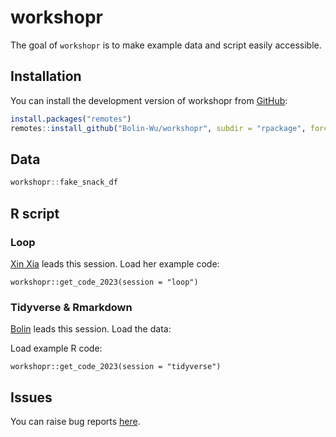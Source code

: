 
<!-- README.md is generated from README.Rmd. Please edit that file -->

# workshopr

<!-- badges: start -->
<!-- badges: end -->

The goal of `workshopr` is to make example data and script easily
accessible.

## Installation

You can install the development version of workshopr from
[GitHub](https://github.com/Bolin-Wu/workshopr):

``` r
install.packages("remotes")
remotes::install_github("Bolin-Wu/workshopr", subdir = "rpackage", force = TRUE)
```

## Data

``` r
workshopr::fake_snack_df 
```

## R script

### Loop

[Xin Xia](https://ki-su-arc.se/staff/xin-xia/) leads this session. Load
her example code:

    workshopr::get_code_2023(session = "loop")

### Tidyverse & Rmarkdown

[Bolin](https://staff.ki.se/people/bolin-wu) leads this session. Load
the data:

Load example R code:

    workshopr::get_code_2023(session = "tidyverse")

## Issues

You can raise bug reports
[here](https://github.com/Bolin-Wu/workshopr/issues).
